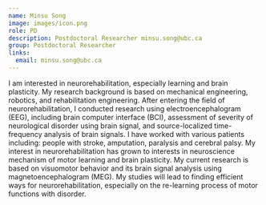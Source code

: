 ```yaml
---
name: Minsu Song
image: images/icon.png
role: PD 
description: Postdoctoral Researcher minsu.song@ubc.ca
group: Postdoctoral Researcher
links:
  email: minsu.song@ubc.ca
---
```


I am interested in neurorehabilitation, especially learning and brain plasticity. My research background is based on mechanical engineering, robotics, and rehabilitation engineering. After entering the field of neurorehabilitation, I conducted research using electroencephalogram (EEG), including brain computer interface (BCI), assessment of severity of neurological disorder using brain signal, and source-localized time-frequency analysis of brain signals. I have worked with various patients including: people with stroke, amputation, paralysis and cerebral palsy. My interest in neurorehabilitation has grown to interests in neuroscience mechanism of motor learning and brain plasticity. My current research is based on visuomotor behavior and its brain signal analysis using magnetoencephalogram (MEG). My studies will lead to finding efficient ways for neurorehabilitation, especially on the re-learning process of motor functions with disorder.
